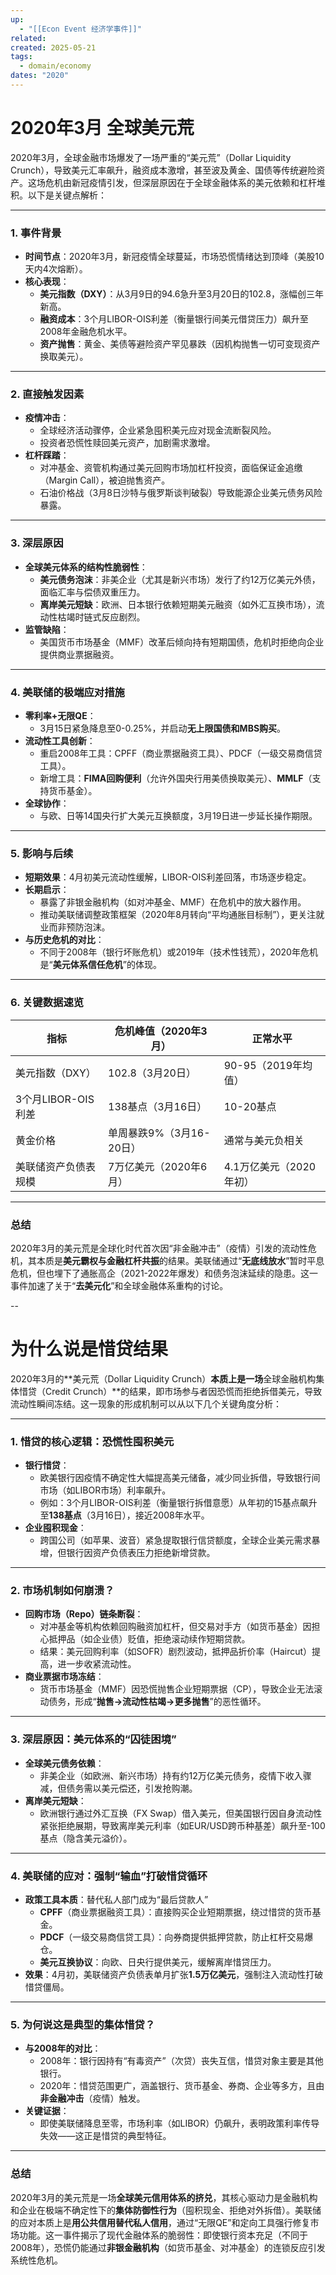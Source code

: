 ```yaml
---
up:
  - "[[Econ Event 经济学事件]]"
related: 
created: 2025-05-21
tags:
  - domain/economy
dates: "2020"
---
```

# 2020年3月 全球美元荒


2020年3月，全球金融市场爆发了一场严重的“美元荒”（Dollar Liquidity Crunch），导致美元汇率飙升，融资成本激增，甚至波及黄金、国债等传统避险资产。这场危机由新冠疫情引发，但深层原因在于全球金融体系的美元依赖和杠杆堆积。以下是关键点解析：

---

### **1. 事件背景**
- **时间节点**：2020年3月，新冠疫情全球蔓延，市场恐慌情绪达到顶峰（美股10天内4次熔断）。
- **核心表现**：
  - **美元指数（DXY）**：从3月9日的94.6急升至3月20日的102.8，涨幅创三年新高。
  - **融资成本**：3个月LIBOR-OIS利差（衡量银行间美元借贷压力）飙升至2008年金融危机水平。
  - **资产抛售**：黄金、美债等避险资产罕见暴跌（因机构抛售一切可变现资产换取美元）。

---

### **2. 直接触发因素**
- **疫情冲击**：
  - 全球经济活动骤停，企业紧急囤积美元应对现金流断裂风险。
  - 投资者恐慌性赎回美元资产，加剧需求激增。
- **杠杆踩踏**：
  - 对冲基金、资管机构通过美元回购市场加杠杆投资，面临保证金追缴（Margin Call），被迫抛售资产。
  - 石油价格战（3月8日沙特与俄罗斯谈判破裂）导致能源企业美元债务风险暴露。

---

### **3. 深层原因**
- **全球美元体系的结构性脆弱性**：
  - **美元债务泡沫**：非美企业（尤其是新兴市场）发行了约12万亿美元外债，面临汇率与偿债双重压力。
  - **离岸美元短缺**：欧洲、日本银行依赖短期美元融资（如外汇互换市场），流动性枯竭时链式反应剧烈。
- **监管缺陷**：
  - 美国货币市场基金（MMF）改革后倾向持有短期国债，危机时拒绝向企业提供商业票据融资。

---

### **4. 美联储的极端应对措施**
- **零利率+无限QE**：
  - 3月15日紧急降息至0-0.25%，并启动**无上限国债和MBS购买**。
- **流动性工具创新**：
  - 重启2008年工具：CPFF（商业票据融资工具）、PDCF（一级交易商信贷工具）。
  - 新增工具：**FIMA回购便利**（允许外国央行用美债换取美元）、**MMLF**（支持货币基金）。
- **全球协作**：
  - 与欧、日等14国央行扩大美元互换额度，3月19日进一步延长操作期限。

---

### **5. 影响与后续**
- **短期效果**：4月初美元流动性缓解，LIBOR-OIS利差回落，市场逐步稳定。
- **长期启示**：
  - 暴露了非银金融机构（如对冲基金、MMF）在危机中的放大器作用。
  - 推动美联储调整政策框架（2020年8月转向“平均通胀目标制”），更关注就业而非预防泡沫。
- **与历史危机的对比**：
  - 不同于2008年（银行坏账危机）或2019年（技术性钱荒），2020年危机是“**美元体系信任危机**”的体现。

---

### **6. 关键数据速览**
| **指标**               | **危机峰值（2020年3月）**       | **正常水平**            |
|------------------------|-------------------------------|------------------------|
| 美元指数（DXY）        | 102.8（3月20日）              | 90-95（2019年均值）    |
| 3个月LIBOR-OIS利差     | 138基点（3月16日）            | 10-20基点              |
| 黄金价格               | 单周暴跌9%（3月16-20日）      | 通常与美元负相关       |
| 美联储资产负债表规模   | 7万亿美元（2020年6月）        | 4.1万亿美元（2020年初）|

---

### **总结**
2020年3月的美元荒是全球化时代首次因“非金融冲击”（疫情）引发的流动性危机，其本质是**美元霸权与金融杠杆共振**的结果。美联储通过“**无底线放水**”暂时平息危机，但也埋下了通胀高企（2021-2022年爆发）和债务泡沫延续的隐患。这一事件加速了关于“**去美元化**”和全球金融体系重构的讨论。


-- 

# 为什么说是惜贷结果


2020年3月的**美元荒（Dollar Liquidity Crunch）**本质上是一场**全球金融机构集体惜贷（Credit Crunch）**的结果，即市场参与者因恐慌而拒绝拆借美元，导致流动性瞬间冻结。这一现象的形成机制可以从以下几个关键角度分析：

---

### **1. 惜贷的核心逻辑：恐慌性囤积美元**
- **银行惜贷**：  
  - 欧美银行因疫情不确定性大幅提高美元储备，减少同业拆借，导致银行间市场（如LIBOR市场）利率飙升。  
  - 例如：3个月LIBOR-OIS利差（衡量银行拆借意愿）从年初的15基点飙升至**138基点**（3月16日），接近2008年水平。  
- **企业囤积现金**：  
  - 跨国公司（如苹果、波音）紧急提取银行信贷额度，全球企业美元需求暴增，但银行因资产负债表压力拒绝新增贷款。

---

### **2. 市场机制如何崩溃？**
- **回购市场（Repo）链条断裂**：  
  - 对冲基金等机构依赖回购融资加杠杆，但交易对手方（如货币基金）因担心抵押品（如企业债）贬值，拒绝滚动续作短期贷款。  
  - 结果：美元回购利率（如SOFR）剧烈波动，抵押品折价率（Haircut）提高，进一步收紧流动性。  
- **商业票据市场冻结**：  
  - 货币市场基金（MMF）因恐慌抛售企业短期票据（CP），导致企业无法滚动债务，形成“**抛售→流动性枯竭→更多抛售**”的恶性循环。

---

### **3. 深层原因：美元体系的“囚徒困境”**
- **全球美元债务依赖**：  
  - 非美企业（如欧洲、新兴市场）持有约12万亿美元债务，疫情下收入骤减，但债务需以美元偿还，引发抢购潮。  
- **离岸美元短缺**：  
  - 欧洲银行通过外汇互换（FX Swap）借入美元，但美国银行因自身流动性紧张拒绝展期，导致离岸美元利率（如EUR/USD跨币种基差）飙升至-100基点（隐含美元溢价）。  

---

### **4. 美联储的应对：强制“输血”打破惜贷循环**
- **政策工具本质**：替代私人部门成为“最后贷款人”  
  - **CPFF**（商业票据融资工具）：直接购买企业短期票据，绕过惜贷的货币基金。  
  - **PDCF**（一级交易商信贷工具）：向券商提供抵押贷款，防止杠杆交易爆仓。  
  - **美元互换协议**：向欧、日央行提供美元，缓解离岸惜贷压力。  
- **效果**：4月初，美联储资产负债表单月扩张**1.5万亿美元**，强制注入流动性打破惜贷僵局。

---

### **5. 为何说这是典型的集体惜贷？**
- **与2008年的对比**：  
  - 2008年：银行因持有“有毒资产”（次贷）丧失互信，惜贷对象主要是其他银行。  
  - 2020年：惜贷范围更广，涵盖银行、货币基金、券商、企业等多方，且由**非金融冲击**（疫情）触发。  
- **关键证据**：  
  - 即使美联储降息至零，市场利率（如LIBOR）仍飙升，表明政策利率传导失效——这正是惜贷的典型特征。  

---

### **总结**
2020年3月的美元荒是一场**全球美元信用体系的挤兑**，其核心驱动力是金融机构和企业在极端不确定性下的**集体防御性行为**（囤积现金、拒绝对外拆借）。美联储的应对本质上是**用公共信用替代私人信用**，通过“无限QE”和定向工具强行修复市场功能。这一事件揭示了现代金融体系的脆弱性：即使银行资本充足（不同于2008年），恐慌仍能通过**非银金融机构**（如货币基金、对冲基金）的连锁反应引发系统性危机。